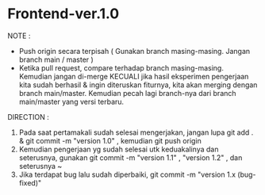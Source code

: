 # Frontend-ver.1.0

NOTE :
- Push origin secara terpisah ( Gunakan branch masing-masing. Jangan branch main / master )
- Ketika pull request, compare terhadap branch masing-masing. Kemudian jangan di-merge KECUALI jika hasil eksperimen pengerjaan kita sudah berhasil & ingin diteruskan fiturnya, kita akan merging dengan branch main/master. Kemudian pecah lagi branch-nya dari branch main/master yang versi terbaru.

DIRECTION :
1. Pada saat pertamakali sudah selesai mengerjakan, jangan lupa git add . & git commit -m "version 1.0" , kemudian git push origin <namakalian>
2. Kemudian pengerjaan yg sudah selesai utk keduakalinya dan seterusnya, gunakan git commit -m "version 1.1" , "version 1.2" , dan seterusnya ~
3. Jika terdapat bug lalu sudah diperbaiki, git commit -m "version 1.x (bug-fixed)"
